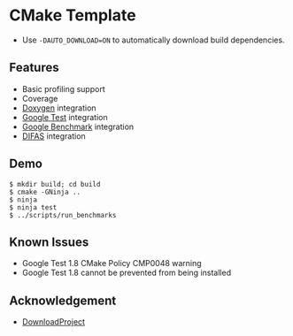 # CMake Template

- Use `-DAUTO_DOWNLOAD=ON` to automatically download build dependencies.

## Features

- Basic profiling support
- Coverage
- [Doxygen](http://www.doxygen.org/) integration
- [Google Test](https://github.com/google/googletest) integration
- [Google Benchmark](https://github.com/google/benchmark) integration
- [DIFAS](https://github.com/W4RH4WK/DIFAS) integration

## Demo

    $ mkdir build; cd build
    $ cmake -GNinja ..
    $ ninja
    $ ninja test
    $ ../scripts/run_benchmarks

## Known Issues

- Google Test 1.8 CMake Policy CMP0048 warning
- Google Test 1.8 cannot be prevented from being installed

## Acknowledgement

- [DownloadProject](https://github.com/Crascit/DownloadProject)
